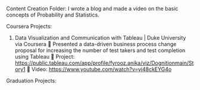 Content Creation Folder:
I wrote a blog and made a video on the basic concepts of Probability and Statistics.


Coursera Projects:
1. Data Visualization and Communication with Tableau | Duke University via Coursera
 Presented a data-driven business process change proposal for increasing the number of test takers
and test completion using Tableau
 Project: https://public.tableau.com/app/profile/fyrooz.anika/viz/Dognitionmain/Story1
 Video: https://www.youtube.com/watch?v=yi48ckEYG4o


Graduation Projects:



